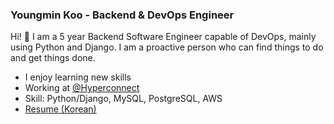 ### Youngmin Koo - Backend & DevOps Engineer

Hi! 👋 I am a 5 year Backend Software Engineer capable of DevOps, mainly using Python and Django. I am a proactive person who can find things to do and get things done.

- I enjoy learning new skills
- Working at [@Hyperconnect](https://github.com/hyperconnect)
- Skill: Python/Django, MySQL, PostgreSQL, AWS
- [Resume (Korean)](https://youngminz.netlify.app/pages/resume)

<!--
**youngminz/youngminz** is a ✨ _special_ ✨ repository because its `README.md` (this file) appears on your GitHub profile.

Here are some ideas to get you started:

- 🔭 I’m currently working on ...
- 🌱 I’m currently learning ...
- 👯 I’m looking to collaborate on ...
- 🤔 I’m looking for help with ...
- 💬 Ask me about ...
- 📫 How to reach me: ...
- 😄 Pronouns: ...
- ⚡ Fun fact: ...
-->
